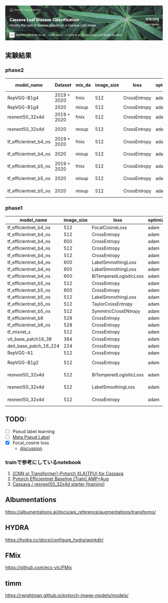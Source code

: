 <a href="https://www.kaggle.com/c/cassava-leaf-disease-classification"><img src=https://github.com/TakeruEndo/kaggle_Cassava/blob/main/imgs/img.png></a>

## 実験結果
### phase2
| model_name            | Dataset | mix_da | image_size | loss                 | optimizer | schduler | data_aug | best_score_loss | best_score | fold0 score |
| --------------------- | ---------- | -------------------- | --------- | -------- | -------- | --------------- | ---------- | ---- |---------- | -------------------- |
| RepVGG-B1g4   | 2019 + 2020 | fmix | 512       | CrossEntropy         | adam      | ConsAnne | 1        | 0.3563    |0.890660  (13epoch)     |   0.890 |
| RepVGG-B1g4 | 2020        |  mixup | 512       | CrossEntropy         | adam      | ConsAnne | 1        | 0.3519          | 0.8887    |  ---- |
| resnext50_32x4d | 2019 + 2020 | fmix | 512    | CrossEntropy | adam | ConsAnne | 1        |  0.3823    |0.88743356 (13epoch)   | 0.891 |
| resnext50_32x4d | 2020 | mixup | 512    | CrossEntropy | adam | ConsAnne | 1        |  0.3547    |0.88995 (20epoch)   | ---- |
| tf_efficientnet_b4_ns | 2019 + 2020 | fmix | 512        | CrossEntropy | adam | ConsAnne | 1        |   0.3377    |0.888572513287 (6epoch)   | ---- |
| tf_efficientnet_b4_ns | 2020 | mixup | 512        | CrossEntropy | adamp | ConsAnne | 1        |   0.3346    | 0.89205607 (9epoch)   | ---- |
| tf_efficientnet_b5_ns | 2019 + 2020 | fmix | 512        | CrossEntropy | adam | ConsAnne | 1        |   0.3423    |0.890280941 (8epoch)   | 0.8999 |
| tf_efficientnet_b5_ns | 2020 | mixup | 512        | CrossEntropy | adamp | ConsAnne | 1        |  0.3318   |0.8936915 (6epoch)   | ---  |
| tf_efficientnet_b5_ns | 2020 | mixup | 512        | CrossEntropy | adamp | ConsAnne | 1        |   0.3318    |0.89252 (5epoch)   | ---- |

### phase1

| model_name            | image_size | loss                 | optimizer | schduler | data_aug | best_score_loss | best_score |
| --------------------- | ---------- | -------------------- | --------- | -------- | -------- | --------------- | ---------- |
| tf_efficientnet_b4_ns | 512        | FocalCosineLoss      | adam      | ConsAnne | 1        | 0.1355          | 0.89276    |
| tf_efficientnet_b4_ns | 512        | CrossEntropy         | adam      | ConsAnne | 1        | 0.3251          | 0.89462    |
| tf_efficientnet_b4_ns | 600        | CrossEntropy         | adam      | ConsAnne | 1        | 0.3103          | 0.89626    |
| tf_efficientnet_b4_ns | 512        | CrossEntropy         | adam      | ConsAnne | 1        | 0.3251          | 0.89462    |
| tf_efficientnet_b4_ns | 512        | CrossEntropy         | adam      | ConsAnne | 2        | 0.3178          | 0.89393    |
| tf_efficientnet_b4_ns | 600        | LabelSmmothingLoss   | adam      | ConsAnne | 1        | 0.3100          | 0.89860    |
| tf_efficientnet_b4_ns | 600        | LabelSmmothingLoss   | adam      | CosineAnnealingLR | 1        | 0.3085          | 0.89579    |
| tf_efficientnet_b4_ns | 600        | BiTemperedLogisiticLoss   | adam      | ConsAnne | 1        | 0.0954         | 0.89533    |
| tf_efficientnet_b5_ns | 512        | CrossEntropy         | adam      | ConsAnne | 1        | 0.3103          | 0.89700    |
| tf_efficientnet_b5_ns | 600        | CrossEntropy         | adam      | ConsAnne | 1        | 0.3103          | 0.89603    |
| tf_efficientnet_b5_ns | 512        | LabelSmmothingLoss   | adam      | ConsAnne | 1        | 0.3370          | 0.89860    |
| tf_efficientnet_b5_ns | 512        | TaylorCrossEntropy   | adam      | ConsAnne | 1        | 0.3095          | 0.89766    |
| tf_efficientnet_b5_ns | 512        | SymmtricCrossENtropy | adam      | ConsAnne | 1        | 0.3574          | 0.89580    |
| tf_efficientnet_b6    | 528        | CrossEntropy         | adam      | ConsAnne | 1        | 0.3407          | 0.89042    |
| tf_efficientnet_b6_ns | 528        | CrossEntropy         | adam      | ConsAnne | 1        | 0.3294          | 0.88902    |
| tf_mixnet_s           | 512        | CrossEntropy         | adam      | ConsAnne | 1        | 0.3383          | 0.88505    |
| vit_base_patch16_38   | 384        | CrossEntropy         | adam      | ConsAnne | 1        | 0.7168          | 0.73808    |
| deit_base_patch_16_224   | 224      | CrossEntropy         | adam      | ConsAnne | 1        | 0.9590          | 0.6596    |
| RepVGG-A1   | 512       | CrossEntropy         | adam      | ConsAnne | 1        |  0.3608    | 0.88879          |
| RepVGG-B1g2   | 512       | CrossEntropy         | adam      | ConsAnne | 1        | 0.3555    |0.89533  (30epoch)     | 
| resnext50_32x4d | 512 | BiTemperedLogisiticLoss | adam | ConsAnne | 1        |  0.1045    |0.88879 (10epoch)   |
| resnext50_32x4d | 512 | LabelSmoothingLoss | adam | ConsAnne | 1        | 0.3539    |0.88949 (10epoch)   | 
| resnext50_32x4d | 512 | CrossEntropy | adam | ConsAnne | 1        | 0.3579   |0.888318 (9epoch)   | 



## TODO:
- [ ] Pseud label learning
- [ ] [Meta Pseud Label](https://github.com/TakeruEndo/paper-survey/issues/65)
- [x] Focal_cosine loss
  - [discussion](https://www.kaggle.com/c/cassava-leaf-disease-classification/discussion/203271)


### trainで参考にしているnotebook
1. [[CNN or Transformer]-Pytorch XLA(TPU) for Cassava](https://www.kaggle.com/piantic/cnn-or-transformer-pytorch-xla-tpu-for-cassava)
2. [Pytorch Efficientnet Baseline [Train] AMP+Aug](https://www.kaggle.com/khyeh0719/pytorch-efficientnet-baseline-train-amp-aug)
3. [Cassava / resnext50_32x4d starter [training]](https://www.kaggle.com/yasufuminakama/cassava-resnext50-32x4d-starter-training)

## Albumentations
https://albumentations.ai/docs/api_reference/augmentations/transforms/

## HYDRA
https://hydra.cc/docs/configure_hydra/workdir/

## FMix
https://github.com/ecs-vlc/FMix

## timm
https://rwightman.github.io/pytorch-image-models/models/

